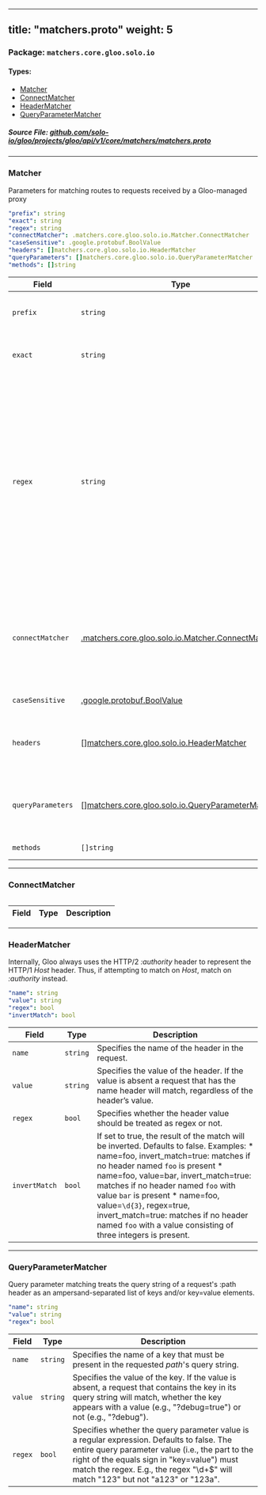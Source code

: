 
---
title: "matchers.proto"
weight: 5
---

<!-- Code generated by solo-kit. DO NOT EDIT. -->


### Package: `matchers.core.gloo.solo.io` 
#### Types:


- [Matcher](#matcher)
- [ConnectMatcher](#connectmatcher)
- [HeaderMatcher](#headermatcher)
- [QueryParameterMatcher](#queryparametermatcher)
  



##### Source File: [github.com/solo-io/gloo/projects/gloo/api/v1/core/matchers/matchers.proto](https://github.com/solo-io/gloo/blob/main/projects/gloo/api/v1/core/matchers/matchers.proto)





---
### Matcher

 
Parameters for matching routes to requests received by a Gloo-managed proxy

```yaml
"prefix": string
"exact": string
"regex": string
"connectMatcher": .matchers.core.gloo.solo.io.Matcher.ConnectMatcher
"caseSensitive": .google.protobuf.BoolValue
"headers": []matchers.core.gloo.solo.io.HeaderMatcher
"queryParameters": []matchers.core.gloo.solo.io.QueryParameterMatcher
"methods": []string

```

| Field | Type | Description |
| ----- | ---- | ----------- | 
| `prefix` | `string` | If specified, the route is a prefix rule meaning that the prefix must match the beginning of the *:path* header. Only one of `prefix`, `exact`, `regex`, or `connectMatcher` can be set. |
| `exact` | `string` | If specified, the route is an exact path rule meaning that the path must exactly match the *:path* header once the query string is removed. Only one of `exact`, `prefix`, `regex`, or `connectMatcher` can be set. |
| `regex` | `string` | If specified, the route is a regular expression rule meaning that the regex must match the *:path* header once the query string is removed. The entire path (without the query string) must match the regex. The rule will not match if only a sub-sequence of the *:path* header matches the regex. The regex grammar is defined `here <http://en.cppreference.com/w/cpp/regex/ecmascript>`_. Examples:<br/> * The regex */b[io]t* matches the path */bit*<br/> * The regex */b[io]t* matches the path */bot*<br/> * The regex */b[io]t* does not match the path */bite*<br/> * The regex */b[io]t* does not match the path */bit/bot*<br/><br/> Note that the complexity of the regex is constrained by the regex engine's "program size" setting. If your regex is too complex, you may need to adjust the `regexMaxProgramSize` field in the `GlooOptions` section of your `Settings` resource (The gloo default is 1024). Only one of `regex`, `prefix`, `exact`, or `connectMatcher` can be set. |
| `connectMatcher` | [.matchers.core.gloo.solo.io.Matcher.ConnectMatcher](../matchers.proto.sk/#connectmatcher) | If this is used as the matcher, the matcher will only match CONNECT requests. Note that this will not match HTTP/2 upgrade-style CONNECT requests (WebSocket and the like) as they are normalized in Envoy as HTTP/1.1 style upgrades. This is the only way to match CONNECT requests for HTTP/1.1. For HTTP/2, where CONNECT requests may have a path, the path matchers will work if there is a path present. Note that CONNECT support is currently considered alpha in Envoy. Only one of `connectMatcher`, `prefix`, `exact`, or `regex` can be set. |
| `caseSensitive` | [.google.protobuf.BoolValue](https://developers.google.com/protocol-buffers/docs/reference/csharp/class/google/protobuf/well-known-types/bool-value) | Indicates that prefix/path matching should be case sensitive. The default is true. |
| `headers` | [[]matchers.core.gloo.solo.io.HeaderMatcher](../matchers.proto.sk/#headermatcher) | Specifies a set of headers that the route should match on. The router will check the request’s headers against all the specified headers in the route config. A match will happen if all the headers in the route are present in the request with the same values (or based on presence if the value field is not in the config). |
| `queryParameters` | [[]matchers.core.gloo.solo.io.QueryParameterMatcher](../matchers.proto.sk/#queryparametermatcher) | Specifies a set of URL query parameters on which the route should match. The router will check the query string from the *path* header against all the specified query parameters. If the number of specified query parameters is nonzero, they all must match the *path* header's query string for a match to occur. |
| `methods` | `[]string` | HTTP Method/Verb(s) to match on. If none specified, the matcher will ignore the HTTP Method. |




---
### ConnectMatcher



```yaml

```

| Field | Type | Description |
| ----- | ---- | ----------- | 




---
### HeaderMatcher

 
Internally, Gloo always uses the HTTP/2 *:authority* header to represent the HTTP/1 *Host* header.
Thus, if attempting to match on *Host*, match on *:authority* instead.

```yaml
"name": string
"value": string
"regex": bool
"invertMatch": bool

```

| Field | Type | Description |
| ----- | ---- | ----------- | 
| `name` | `string` | Specifies the name of the header in the request. |
| `value` | `string` | Specifies the value of the header. If the value is absent a request that has the name header will match, regardless of the header’s value. |
| `regex` | `bool` | Specifies whether the header value should be treated as regex or not. |
| `invertMatch` | `bool` | If set to true, the result of the match will be inverted. Defaults to false. Examples: * name=foo, invert_match=true: matches if no header named `foo` is present * name=foo, value=bar, invert_match=true: matches if no header named `foo` with value `bar` is present * name=foo, value=``\d{3}``, regex=true, invert_match=true: matches if no header named `foo` with a value consisting of three integers is present. |




---
### QueryParameterMatcher

 
Query parameter matching treats the query string of a request's :path header
as an ampersand-separated list of keys and/or key=value elements.

```yaml
"name": string
"value": string
"regex": bool

```

| Field | Type | Description |
| ----- | ---- | ----------- | 
| `name` | `string` | Specifies the name of a key that must be present in the requested *path*'s query string. |
| `value` | `string` | Specifies the value of the key. If the value is absent, a request that contains the key in its query string will match, whether the key appears with a value (e.g., "?debug=true") or not (e.g., "?debug"). |
| `regex` | `bool` | Specifies whether the query parameter value is a regular expression. Defaults to false. The entire query parameter value (i.e., the part to the right of the equals sign in "key=value") must match the regex. E.g., the regex "\d+$" will match "123" but not "a123" or "123a". |





<!-- Start of HubSpot Embed Code -->
<script type="text/javascript" id="hs-script-loader" async defer src="//js.hs-scripts.com/5130874.js"></script>
<!-- End of HubSpot Embed Code -->
